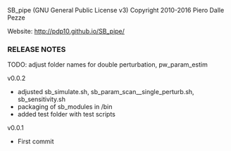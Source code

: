 SB_pipe (GNU General Public License v3)
Copyright 2010-2016 Piero Dalle Pezze

Website: http://pdp10.github.io/SB_pipe/


### RELEASE NOTES


TODO: adjust folder names for double perturbation, pw_param_estim


v0.0.2

- adjusted sb_simulate.sh, sb_param_scan__single_perturb.sh, sb_sensitivity.sh
- packaging of sb_modules in /bin
- added test folder with test scripts

v0.0.1

- First commit